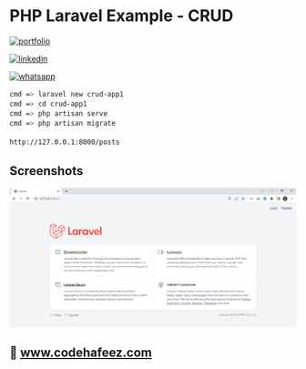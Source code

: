 # PHP Laravel Example - CRUD

[![portfolio](https://img.shields.io/badge/my_portfolio-000?style=for-the-badge&logo=ko-fi&logoColor=white)](https://www.codehafeez.com/)

[![linkedin](https://img.shields.io/badge/linkedin-0A66C2?style=for-the-badge&logo=linkedin&logoColor=white)](https://www.linkedin.com/in/codehafeez/)

[![whatsapp](https://img.shields.io/badge/whatsapp-GREEN?style=for-the-badge&logo=whatsapp&logoColor=white)](https://api.whatsapp.com/send?phone=923123349398)



```bash
cmd => laravel new crud-app1
cmd => cd crud-app1
cmd => php artisan serve
cmd => php artisan migrate

http://127.0.0.1:8000/posts
```    

## Screenshots
![](https://raw.githubusercontent.com/codehafeez/laravel-auth-app/main/Screenshots/Output-01.png)


## 🔗 www.codehafeez.com
